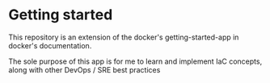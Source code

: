 # Getting started

This repository is an extension of the docker's getting-started-app in docker's documentation. 

The sole purpose of this app is for me to learn and implement IaC concepts, along with other DevOps / SRE best practices

